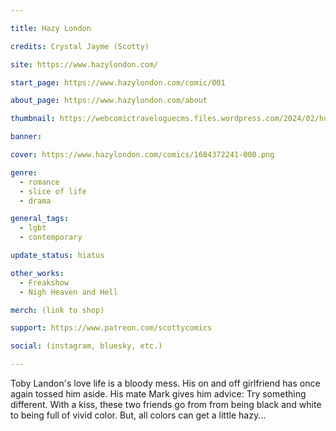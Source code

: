 ```yaml
---

title: Hazy London

credits: Crystal Jayme (Scotty)

site: https://www.hazylondon.com/

start_page: https://www.hazylondon.com/comic/001

about_page: https://www.hazylondon.com/about

thumbnail: https://webcomictraveloguecms.files.wordpress.com/2024/02/hubbox_hazy.png

banner:

cover: https://www.hazylondon.com/comics/1684372241-000.png

genre:
  - romance
  - slice of life
  - drama

general_tags: 
  - lgbt
  - contemporary 

update_status: hiatus

other_works:
  - Freakshow
  - Nigh Heaven and Hell

merch: (link to shop)

support: https://www.patreon.com/scottycomics

social: (instagram, bluesky, etc.)

---
```


Toby Landon's love life is a bloody mess. His on and off girlfriend has once again tossed him aside. His mate Mark gives him advice: Try something different. With a kiss, these two friends go from from being black and white to being full of vivid color. But, all colors can get a little hazy...